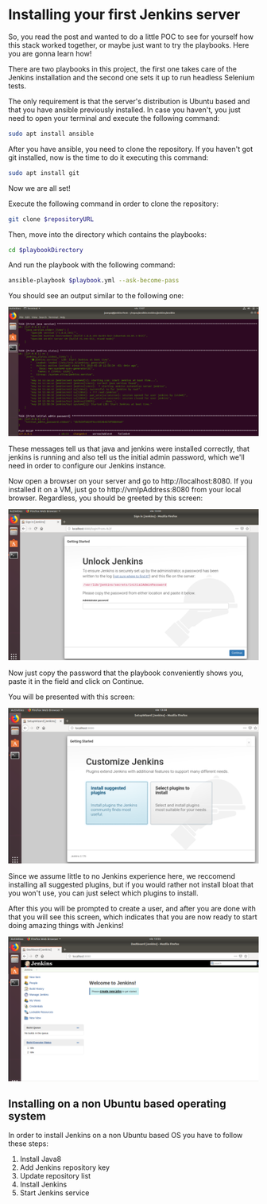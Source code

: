 # Installing your first Jenkins server

So, you read the post and wanted to do a little POC to see for yourself how this stack worked together, or maybe just want to try the playbooks. Here you are gonna learn how!

There are two playbooks in this project, the first one takes care of the Jenkins installation and the second one sets it up to run headless Selenium tests.

The only requirement is that the server's distribution is Ubuntu based and that you have ansible previously installed. In case you haven't, you just need to open your terminal and execute the following command:

``` sh
sudo apt install ansible
```

After you have ansible, you need to clone the repository. If you haven't got git installed, now is the time to do it executing this command:

``` sh
sudo apt install git
```

Now we are all set!

Execute the following command in order to clone the repository:

``` sh
git clone $repositoryURL
```

Then, move into the directory which contains the playbooks:

``` sh
cd $playbookDirectory
```

And run the playbook with the following command:

``` sh
ansible-playbook $playbook.yml --ask-become-pass
```

You should see an output similar to the following one:

![Playbook execution](https://github.com/abstracta/selenium-jenkins-ansible/blob/develop/learning/installingJenkins/img/Capture1.PNG)

These messages tell us that java and jenkins were installed correctly, that jenkins is running and also tell us the initial admin password, which we'll need in order to configure our Jenkins instance.

Now open a browser on your server and go to http://localhost:8080. If you installed it on a VM, just go to http://vmIpAddress:8080 from your local browser. Regardless, you should be greeted by this screen:

![Initial jenkins page](https://github.com/abstracta/selenium-jenkins-ansible/blob/develop/learning/installingJenkins/img/Capture2.PNG)

Now just copy the password that the playbook conveniently shows you, paste it in the field and click on Continue.

You will be presented with this screen:

![Jenkins plugins](https://github.com/abstracta/selenium-jenkins-ansible/blob/develop/learning/installingJenkins/img/Capture3.PNG)

Since we assume little to no Jenkins experience here, we reccomend installing all suggested plugins, but if you would rather not install bloat that you won't use, you can just select which plugins to install.

After this you will be prompted to create a user, and after you are done with that you will see this screen, which indicates that you are now ready to start doing amazing things with Jenkins!

![Jenkins initial page](https://github.com/abstracta/selenium-jenkins-ansible/blob/develop/learning/installingJenkins/img/Capture4.PNG)

## Installing on a non Ubuntu based operating system

In order to install Jenkins on a non Ubuntu based OS you have to follow these steps:

1. Install Java8
2. Add Jenkins repository key
3. Update repository list
4. Install Jenkins
5. Start Jenkins service